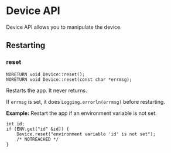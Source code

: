 Device API
==========

Device API allows you to manipulate the device.

Restarting
----------

### reset ###
```api:c++
NORETURN void Device::reset();
NORETURN void Device::reset(const char *errmsg);
```

Restarts the app. It never returns.

If `errmsg` is set, it does `Logging.errorln(errmsg)` before
restarting.

__Example:__ Restart the app if an environment variable is not set.
```example:c++
int id;
if (ENV.get("id" &id)) {
    Device.reset("environment variable 'id' is not set");
    /* NOTREACHED */
}
```
